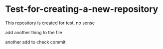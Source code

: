 # Test-for-creating-a-new-repository
This repository is created for test, no sense


add another thing to the file

another add to check commit
